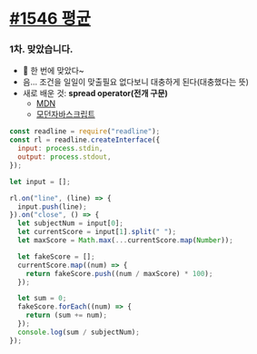 # [#1546 평균](https://www.acmicpc.net/problem/1546)

### 1차. 맞았습니다.
* 🥳 한 번에 맞았다~
* 음... 조건을 일일이 맞출필요 없다보니 대충하게 된다(대충했다는 뜻)
* 새로 배운 것: **spread operator(전개 구문)**
    * [MDN](https://www.google.com/search?q=mdn+spread+operator&oq=mdn+&aqs=chrome.0.69i59l3j69i57j69i59j69i61l3.1434j0j4&sourceid=chrome&ie=UTF-8)
    * [모던자바스크립트](https://ko.javascript.info/rest-parameters-spread)
```javascript
const readline = require("readline");
const rl = readline.createInterface({
  input: process.stdin,
  output: process.stdout,
});

let input = [];

rl.on("line", (line) => {
  input.push(line);
}).on("close", () => {
  let subjectNum = input[0];
  let currentScore = input[1].split(" ");
  let maxScore = Math.max(...currentScore.map(Number));

  let fakeScore = [];
  currentScore.map((num) => {
    return fakeScore.push((num / maxScore) * 100);
  });

  let sum = 0;
  fakeScore.forEach((num) => {
    return (sum += num);
  });
  console.log(sum / subjectNum);
});
```
